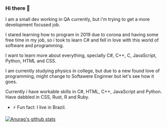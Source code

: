 ### Hi there 👋
I am a small dev working in QA currently, but i'm trying to get a more development focused job.<br/>

I stared learning how to program in 2019 due to corona and having some free time in my job, so i took to learn C# and fell in love with this world of software and programming.<br/>

I want to learn more about everything, specially C#, C++, C, JavaScript, Python, HTML and CSS.<br/>

I am currently studying physics in college, but due to a new found love of programming, might change to Softawere Enginner but let's see how it goes.

Currently i have workable skills in C#, HTML, C++, JavaScript and Python.<br/>
Have dabbled in CSS, Rust, R and Ruby.

- ⚡ Fun fact: I live in Brazil.

[![Anurag's github stats](https://github-readme-stats.vercel.app/api?username=sofistico)](https://github.com/anuraghazra/github-readme-stats)

<!--
**Sofistico/Sofistico** is a ✨ _special_ ✨ repository because its `README.md` (this file) appears on your GitHub profile.

Here are some ideas to get you started:

- 🔭 I’m currently working on ...
- 🌱 I’m currently learning ...
- 👯 I’m looking to collaborate on ...
- 🤔 I’m looking for help with ...
- 💬 Ask me about ...
- 📫 How to reach me: ...
- 😄 Pronouns: ...
- ⚡ Fun fact: ...
-->
